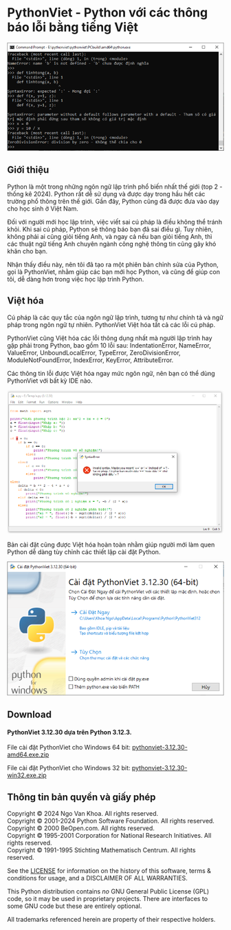 # PythonViet - Python với các thông báo lỗi bằng tiếng Việt

![PythonViet](https://raw.githubusercontent.com/ngovankhoa/pythonviet/main/Doc/_static/pythonviet.png)

## Giới thiệu

Python là một trong những ngôn ngữ lập trình phổ biến nhất thế giới (top 2 - thống kê 2024).
Python rất dễ sử dụng và được dạy trong hầu hết các trường phổ thông trên thế giới. Gần đây, Python
cũng đã được đưa vào dạy cho học sinh ở Việt Nam.

Đối với người mới học lập trình, việc viết sai cú pháp là điều không thể tránh khỏi. Khi sai cú pháp,
Python sẽ thông báo bạn đã sai điều gì. Tuy nhiên, không phải ai cũng giỏi tiếng Anh, và ngay cả nếu bạn
giỏi tiếng Anh, thì các thuật ngữ tiếng Anh chuyên ngành công nghệ thông tin cũng gây khó khăn cho bạn.

Nhận thấy điều này, nên tôi đã tạo ra một phiên bản chỉnh sửa của Python, gọi là PythonViet, nhằm giúp
các bạn mới học Python, và cũng để giúp con tôi, dễ dàng hơn trong việc học lập trình Python.

## Việt hóa

Cú pháp là các quy tắc của ngôn ngữ lập trình, tương tự như chính tả và ngữ pháp trong ngôn ngữ tự nhiên. PythonViet Việt hóa tất 
cả các lỗi cú pháp.

PythonViet cũng Việt hóa các lỗi thông dụng nhất mà người lập trình hay gặp phải trong Python, bao gồm 10 lỗi sau:
IndentationError, NameError, ValueError, UnboundLocalError, TypeError, ZeroDivisionError, ModuleNotFoundError,
IndexError, KeyError, AttributeError.

Các thông tin lỗi được Việt hóa ngay mức ngôn ngữ, nên bạn có thể dùng PythonViet với bất kỳ IDE nào.

![PythonViet IDE](https://raw.githubusercontent.com/ngovankhoa/pythonviet/main/Doc/_static/pythonviet-ide.png)

Bản cài đặt cũng được Việt hóa hoàn toàn nhằm giúp người mới làm quen Python dễ dàng tùy chỉnh các thiết lập cài đặt Python.

![Trình cài đặt PythonViet](https://raw.githubusercontent.com/ngovankhoa/pythonviet/main/Doc/_static/pythonviet-setup.png)

## Download

#### PythonViet 3.12.30 dựa trên Python 3.12.3.

File cài đặt PythonViet cho Windows 64 bit: 
[pythonviet-3.12.30-amd64.exe.zip](https://github.com/ngovankhoa/pythonviet/files/15137482/pythonviet-3.12.30-amd64.exe.zip)

File cài đặt PythonViet cho Windows 32 bit: 
[pythonviet-3.12.30-win32.exe.zip](https://github.com/ngovankhoa/pythonviet/files/15137485/pythonviet-3.12.30-win32.exe.zip)

## Thông tin bản quyền và giấy phép

Copyright © 2024 Ngo Van Khoa.  All rights reserved.\
Copyright © 2001-2024 Python Software Foundation.  All rights reserved.\
Copyright © 2000 BeOpen.com.  All rights reserved.\
Copyright © 1995-2001 Corporation for National Research Initiatives. All rights reserved.\
Copyright © 1991-1995 Stichting Mathematisch Centrum.  All rights reserved.

See the [LICENSE](https://github.com/ngovankhoa/pythonviet/blob/main/LICENSE) for
information on the history of this software, terms & conditions for usage, and a
DISCLAIMER OF ALL WARRANTIES.

This Python distribution contains *no* GNU General Public License (GPL) code,
so it may be used in proprietary projects.  There are interfaces to some GNU
code but these are entirely optional.

All trademarks referenced herein are property of their respective holders.